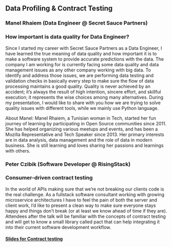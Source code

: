 ## Data Profiling & Contract Testing

### Manel Rhaiem (Data Engineer @ Secret Sauce Partners)
### How important is data quality for Data Engineer?

Since I started my career with Secret Sauce Partners as a Data Engineer, I have learned the true meaning of data quality and how important it is to make a software system to provide accurate predictions with the data. The company I am working for is currently facing some data quality and data management issues as any other company working with big data. To identify and address those issues, we are performing data testing and validation checks in basically every step to make sure the flow of data processing maintains a good quality. Quality is never achieved by an accident; it’s always the result of high intention, sincere effort, and skillful execution; it represents the wise choices among many alternatives.
During my presentation, I would like to share with you how we are trying to solve quality issues with different tools, while we mainly use Python language.

About Manel:
Manel Rhaiem, a Tunisian woman in Tech, started her fun journey of learning by participating in Open Source communities since 2011.
She has helped organizing various meetups and events, and has been a Mozilla Representative and Tech Speaker since 2013. Her primary interests are in data analysis, data management and the role of data in modern business. She is still learning and loves sharing her passions and learnings with others.

### Peter Czibik (Software Developer @ RisingStack)
### Consumer-driven contract testing

In the world of APIs making sure that we’re not breaking our clients code is the real challenge. As a fullstack software consultant working with growing microservice architectures I have to feel the pain of both the server and client work, I’d like to present a clean way to make sure everyone stays happy and things don’t break (or at least we know ahead of time if they are).
Attendees after the talk will be familiar with the concepts of contract testing and will get to know a small library called pact that can help integrating it into their current software development workflow.

#### [Slides for Contract testing](docs/Contract_testing.pdf)
